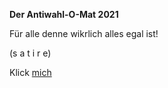<b>Der Antiwahl-O-Mat 2021</b>

Für alle denne wikrlich alles egal ist!

 (s a t i r e)

Klick <a href="https://theeglerion.github.io/Antiwahl-O-Mat/">mich</a>
